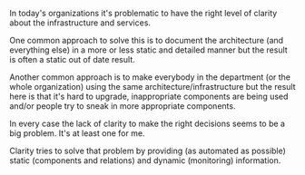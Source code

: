 In today's organizations it's problematic to have the right level of clarity about the infrastructure and services.

One common approach to solve this is to document the architecture (and everything else) in a more or less static and detailed manner but the result is often a static out of date result.

Another common approach is to make everybody in the department (or the whole organization) using the same architecture/infrastructure but the result here is that it's hard to upgrade, inappropriate components are being used and/or people try to sneak in more appropriate components.

In every case the lack of clarity to make the right decisions seems to be a big problem. It's at least one for me.

Clarity tries to solve that problem by providing (as automated as possible) static (components and relations) and dynamic (monitoring) information.
